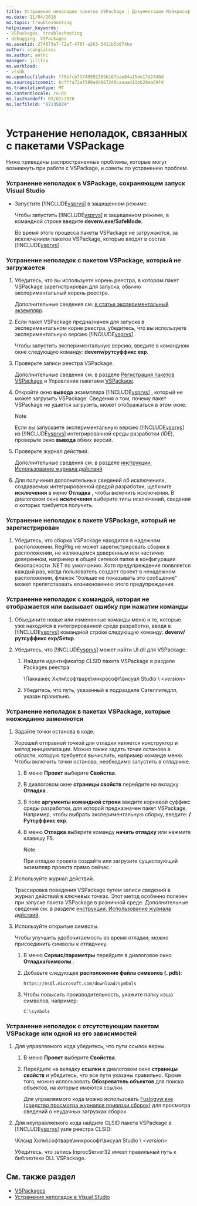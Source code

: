 ```yaml
---
title: Устранение неполадок пакетов VSPackage | Документация Майкрософт
ms.date: 11/04/2016
ms.topic: troubleshooting
helpviewer_keywords:
- VSPackages, troubleshooting
- debugging, VSPackages
ms.assetid: 274673e7-72e7-476f-a263-3411b5b874be
author: acangialosi
ms.author: anthc
manager: jillfra
ms.workload:
- vssdk
ms.openlocfilehash: f79bfcb73749992365b167bae84a15de17d2440d
ms.sourcegitcommit: 6cfffa72af599a9d667249caaaa411bb28ea69fd
ms.translationtype: MT
ms.contentlocale: ru-RU
ms.lasthandoff: 09/02/2020
ms.locfileid: "87235034"
---
```

# <a name="troubleshooting-vspackages"></a>Устранение неполадок, связанных с пакетами VSPackage
Ниже приведены распространенные проблемы, которые могут возникнуть при работе с VSPackage, и советы по устранению проблем.

### <a name="to-troubleshoot-a-vspackage-that-keeps-visual-studio-from-starting"></a>Устранение неполадок в VSPackage, сохраняющем запуск Visual Studio

- Запустите [!INCLUDE[vsprvs](../code-quality/includes/vsprvs_md.md)] в защищенном режиме.

   Чтобы запустить [!INCLUDE[vsprvs](../code-quality/includes/vsprvs_md.md)] в защищенном режиме, в командной строке введите **devenv.exe/SafeMode**.

   Во время этого процесса пакеты VSPackage не загружаются, за исключением пакетов VSPackage, которые входят в состав [!INCLUDE[vsprvs](../code-quality/includes/vsprvs_md.md)] .

### <a name="to-troubleshoot-a-vspackage-that-does-not-load"></a>Устранение неполадок с пакетом VSPackage, который не загружается

1. Убедитесь, что вы используете корень реестра, в котором пакет VSPackage зарегистрирован для запуска, обычно экспериментальный корень реестра.

    Дополнительные сведения см. [в статье экспериментальный экземпляр](../extensibility/the-experimental-instance.md).

2. Если пакет VSPackage предназначен для запуска в экспериментальном корне реестра, убедитесь, что вы используете экспериментальную версию [!INCLUDE[vsprvs](../code-quality/includes/vsprvs_md.md)] .

    Чтобы запустить экспериментальную версию, введите в командном окне следующую команду: **devenv/рутсуффикс exp**.

3. Проверьте записи реестра VSPackage.

    Дополнительные сведения см. в разделе [Регистрация пакетов VSPackage](registering-and-unregistering-vspackages.md) и Управление пакетами [VSPackage](../extensibility/managing-vspackages.md).

4. Откройте окно **вывода** экземпляра [!INCLUDE[vsprvs](../code-quality/includes/vsprvs_md.md)] , который не может загрузить VSPackage. Сведения о том, почему пакет VSPackage не удается загрузить, может отображаться в этом окне.

   > [!NOTE]
   > Если вы запускаете экспериментальную версию [!INCLUDE[vsprvs](../code-quality/includes/vsprvs_md.md)] из [!INCLUDE[vsprvs](../code-quality/includes/vsprvs_md.md)] интегрированной среды разработки (IDE), проверьте окно **вывода** обеих версий.

5. Проверьте журнал действий.

    Дополнительные сведения см. в разделе [инструкции. Использование журнала действий](../extensibility/how-to-use-the-activity-log.md).

6. Для получения дополнительных сведений об исключениях, создаваемых интегрированной средой разработки, щелкните **исключения** в меню **Отладка** , чтобы включить исключения. В диалоговом окне **исключения** выберите типы исключений, сведения о которых требуется получить.

### <a name="to-troubleshoot-a-vspackage-that-does-not-register"></a>Устранение неполадок в пакете VSPackage, который не зарегистрирован

1. Убедитесь, что сборка VSPackage находится в надежном расположении. RegPkg не может зарегистрировать сборки в расположении, не являющемся доверенным или частично доверенном, например в общей сетевой папке в конфигурации безопасности .NET по умолчанию. Хотя предупреждение появляется каждый раз, когда пользователь создает проект в ненадежном расположении, флажок "больше не показывать это сообщение" может препятствовать возникновению этого предупреждения.

### <a name="to-troubleshoot-a-command-that-is-not-visible-or-that-generates-an-error-when-you-click-a-command"></a>Устранение неполадок с командой, которая не отображается или вызывает ошибку при нажатии команды

1. Объедините новые или измененные команды меню и те, которые уже находятся в интегрированной среде разработки, введя в [!INCLUDE[vsprvs](../code-quality/includes/vsprvs_md.md)] командной строке следующую команду: **devenv/рутсуффикс exp/Setup**.

2. Убедитесь, что [!INCLUDE[vsprvs](../code-quality/includes/vsprvs_md.md)] может найти UI.dll для VSPackage.

   1. Найдите идентификатор CLSID пакета VSPackage в разделе Packages реестра:

        \Паккажес Хклм\софтваре\микрософт\висуал Studio \\ *\<version>*

   2. Убедитесь, что путь, указанный в подразделе Сателлитедлл, указан правильно.

### <a name="to-troubleshoot-a-vspackage-that-behaves-unexpectedly"></a>Устранение неполадок в пакетах VSPackage, которые неожиданно заменяются

1. Задайте точки останова в коде.

     Хорошей отправной точкой для отладки является конструктор и метод инициализации. Можно также задать точки останова в области, которую требуется вычислить, например команде меню. Чтобы включить точки останова, необходимо запустить в отладчике.

    1. В меню **Проект** выберите **Свойства**.

    2. В диалоговом окне **страницы свойств** перейдите на вкладку **Отладка** .

    3. В поле **аргументы командной строки** введите корневой суффикс среды разработки, для которой предназначен пакет VSPackage. Например, чтобы выбрать экспериментальную сборку, введите: **/Рутсуффикс exp**.

    4. В меню **Отладка** выберите команду **начать отладку** или нажмите клавишу F5.

        > [!NOTE]
        > При отладке проекта создайте или загрузите существующий экземпляр проекта прямо сейчас.

2. Используйте журнал действий.

     Трассировка поведения VSPackage путем записи сведений в журнал действий в ключевых точках. Этот метод особенно полезен при запуске пакета VSPackage в розничной среде. Дополнительные сведения см. в разделе [инструкции. Использование журнала действий](../extensibility/how-to-use-the-activity-log.md).

3. Используйте открытые символы.

     Чтобы улучшить удобочитаемость во время отладки, можно присоединить символы к отладчику.

    1. В меню **Сервис/параметры** перейдите в диалоговое окно **Отладка/символы** .

    2. Добавьте следующее **расположение файла символов (. pdb)**:

         `https://msdl.microsoft.com/download/symbols`

    3. Чтобы повысить производительность, укажите папку кэша символов, например:

        ```
        C:\symbols
        ```

### <a name="to-troubleshoot-a-missing-vspackage-or-one-of-its-dependencies"></a>Устранение неполадок с отсутствующим пакетом VSPackage или одной из его зависимостей

1. Для управляемого кода убедитесь, что пути ссылок верны.

   1. В меню **Проект** выберите **Свойства**.

   2. Перейдите на вкладку **ссылки** в диалоговом окне **страницы свойств** и убедитесь, что все пути указаны правильно. Кроме того, можно использовать **Обозреватель объектов** для поиска объектов, на которые имеются ссылки.

        Для управляемого кода можно использовать [Fuslogvw.exe (средство просмотра журналов привязки сборок)](/dotnet/framework/tools/fuslogvw-exe-assembly-binding-log-viewer) для просмотра сведений о неудачных загрузках сборок.

2. Для неуправляемого кода найдите CLSID пакета VSPackage в [!INCLUDE[vsprvs](../code-quality/includes/vsprvs_md.md)] узле реестра CLSID:

    \Клсид Хклм\софтваре\микрософт\висуал Studio \\ *\<version>*

   Убедитесь, что запись InprocServer32 имеет правильный путь к библиотеке DLL VSPackage.

## <a name="see-also"></a>См. также раздел
- [VSPackages](../extensibility/internals/vspackages.md)
- [Устранение неполадок в Visual Studio](/troubleshoot/visualstudio/welcome-visual-studio/)
